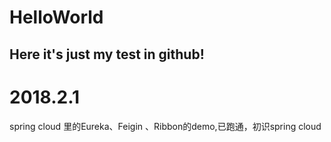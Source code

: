 # HelloWorld
 Here it's just my test in github!
------------------------------------------------
# 2018.2.1
spring cloud 里的Eureka、Feigin 、Ribbon的demo,已跑通，初识spring cloud
